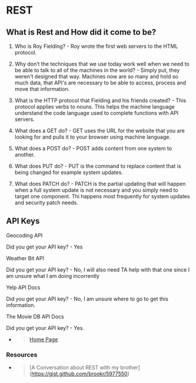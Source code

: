 # REST

## What is Rest and How did it come to be?

1. Who is Roy Fielding? - Roy wrote the first web servers to the HTML protocol.

2. Why don’t the techniques that we use today work well when we need to be able to talk to all of the machines in the world? - Simply put, they weren't designed that way. Machines now are so many and hold so much data, that API's are necessary to be able to access, process and move that information.  

3. What is the HTTP protocol that Fielding and his friends created? - This protocol applies verbs to nouns. This helps the machine language understand the code language used to complete functions with API servers.

4. What does a GET do? - GET uses the URL for the website that you are looking for and pulls it to your browser using machine language.

5. What does a POST do? - POST adds content from one system to another.

6. What does PUT do? - PUT is the command to replace content that is being changed for example system updates.

7. What does PATCH do? - PATCH is the partial updating that will happen when a full system update is not necessary and you simply need to target one component. Thi happens most frequently for system updates and security patch needs.

## API Keys

Geocoding API

Did you get your API key? - Yes

Weather Bit API

Did you get your API key? - No, I will also need TA help with that one since I am unsure what I am doing incorrently

Yelp API Docs

Did you get your API key? - No, I am unsure where to go to get this information.

The Movie DB API Docs

Did you get your API key? - Yes.

- > [Home Page](README.md)

### Resources

- > [A Conversation about REST with my brother] (https://gist.github.com/brookr/5977550)
